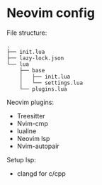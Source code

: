 # Neovim config
File structure:
```
.
├── init.lua
├── lazy-lock.json
└── lua
    ├── base
    │   ├── init.lua
    │   └── settings.lua
    └── plugins.lua
```

Neovim plugins:
* Treesitter
* Nvim-cmp
* lualine
* Neovim lsp
* Nvim-autopair

Setup lsp:
* clangd for c/cpp
